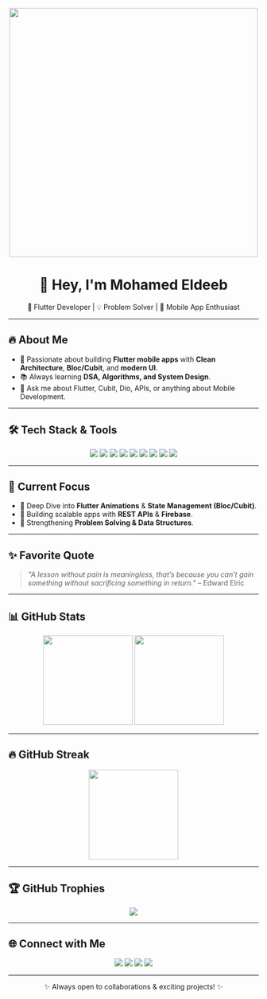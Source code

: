 

<!--<!-- Banner -->
<p align="center">
  <img src="https://media.giphy.com/media/qgQUggAC3Pfv687qPC/giphy.gif" width="500" />
</p>

<h1 align="center">👋 Hey, I'm Mohamed Eldeeb </h1>

<p align="center">
  🚀 Flutter Developer | 💡 Problem Solver | 📱 Mobile App Enthusiast
</p>

---

## 🔥 About Me
- 🎯 Passionate about building **Flutter mobile apps** with **Clean Architecture**, **Bloc/Cubit**, and **modern UI**.
- 📚 Always learning **DSA, Algorithms, and System Design**.
- 💬 Ask me about Flutter, Cubit, Dio, APIs, or anything about Mobile Development.

---

## 🛠️ Tech Stack & Tools
<p align="center">
  <img src="https://img.shields.io/badge/Flutter-02569B?style=for-the-badge&logo=flutter&logoColor=white"/>
  <img src="https://img.shields.io/badge/Dart-0175C2?style=for-the-badge&logo=dart&logoColor=white"/>
  <img src="https://img.shields.io/badge/Firebase-FFCA28?style=for-the-badge&logo=firebase&logoColor=black"/>
  <img src="https://img.shields.io/badge/Bloc-088A85?style=for-the-badge&logo=flutter&logoColor=white"/>
  <img src="https://img.shields.io/badge/REST%20API-005571?style=for-the-badge"/>
  <img src="https://img.shields.io/badge/Dio-FF6C37?style=for-the-badge"/>
  <img src="https://img.shields.io/badge/Git-F05032?style=for-the-badge&logo=git&logoColor=white"/>
  <img src="https://img.shields.io/badge/GitHub-181717?style=for-the-badge&logo=github&logoColor=white"/>
  <img src="https://img.shields.io/badge/VSCode-0078D4?style=for-the-badge&logo=visual-studio-code&logoColor=white"/>
</p>

---

## 🌱 Current Focus
- 🔹 Deep Dive into **Flutter Animations** & **State Management (Bloc/Cubit)**.  
- 🔹 Building scalable apps with **REST APIs** & **Firebase**.  
- 🔹 Strengthening **Problem Solving & Data Structures**.  

---

## ✨ Favorite Quote
> *"A lesson without pain is meaningless, that’s because you can’t gain something without sacrificing something in return."* – Edward Elric  

---

## 📊 GitHub Stats
<p align="center">
  <img src="https://github-readme-stats.vercel.app/api?username=YOUR_USERNAME&show_icons=true&theme=tokyonight" height="180"/>
  <img src="https://github-readme-stats.vercel.app/api/top-langs/?username=YOUR_USERNAME&layout=compact&theme=tokyonight" height="180"/>
</p>

---

## 🔥 GitHub Streak
<p align="center">
  <img src="https://streak-stats.demolab.com?user=YOUR_USERNAME&theme=tokyonight&hide_border=true" height="180"/>
</p>

---

## 🏆 GitHub Trophies
<p align="center">
  <img src="https://github-profile-trophy.vercel.app/?username=YOUR_USERNAME&theme=tokyonight&row=1&column=6"/>
</p>

---

## 🌐 Connect with Me
<p align="center">
  <a href="https://www.linkedin.com/in/mohamed-eldeeb-5a27b9272/"><img src="https://img.shields.io/badge/LinkedIn-0A66C2?style=for-the-badge&logo=linkedin&logoColor=white"/></a>
  <a href="https://www.facebook.com/mohame.e.eeb.2025?locale=ar_AR"><img src="https://img.shields.io/badge/Facebook-1877F2?style=for-the-badge&logo=facebook&logoColor=white"/></a>
  <a href="https://www.instagram.com/eldeeb641/"><img src="https://img.shields.io/badge/Instagram-E4405F?style=for-the-badge&logo=instagram&logoColor=white"/></a>
  <a href="eldeebmohamed237@gmail.com"><img src="https://img.shields.io/badge/Gmail-D14836?style=for-the-badge&logo=gmail&logoColor=white"/></a>
</p>

---

<p align="center">✨ Always open to collaborations & exciting projects! ✨</p>
